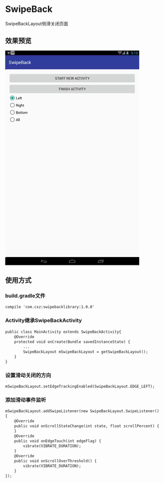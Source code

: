 # SwipeBack
SwipeBackLayout侧滑关闭页面

## 效果预览
![](https://github.com/bjchenxz/SwipeBack/raw/master/gif/1.gif)
## 使用方式
### build.gradle文件
```
compile 'com.cxz:swipebacklibrary:1.0.0'
```
### Activity继承SwipeBackActivity
```
public class MainActivity extends SwipeBackActivity{
    @Override
    protected void onCreate(Bundle savedInstanceState) {
		...
		SwipeBackLayout mSwipeBackLayout = getSwipeBackLayout();
	}
}
```
### 设置滑动关闭的方向
```
mSwipeBackLayout.setEdgeTrackingEnabled(SwipeBackLayout.EDGE_LEFT);
```
### 添加滑动事件监听
```
mSwipeBackLayout.addSwipeListener(new SwipeBackLayout.SwipeListener() {
    @Override
    public void onScrollStateChange(int state, float scrollPercent) {
    }
    @Override
    public void onEdgeTouch(int edgeFlag) {
        vibrate(VIBRATE_DURATION);
    }
    @Override
    public void onScrollOverThreshold() {
        vibrate(VIBRATE_DURATION);
    }
});
```